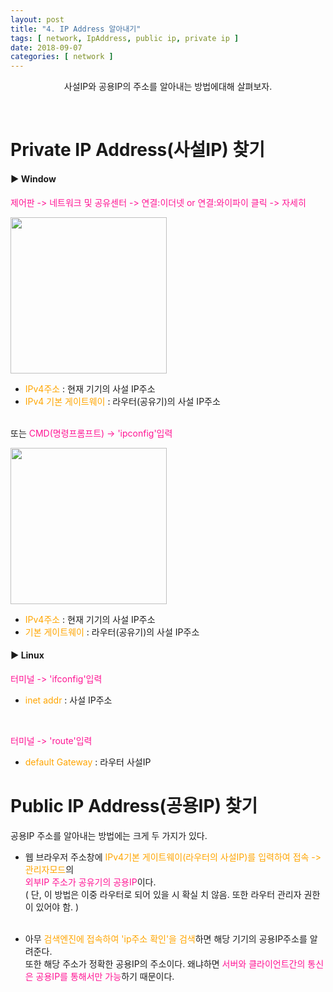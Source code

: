 ```yaml
---
layout: post
title: "4. IP Address 알아내기"
tags: [ network, IpAddress, public ip, private ip ]
date: 2018-09-07
categories: [ network ]
---
```


<p align="center">
    사설IP와 공용IP의 주소를 알아내는 방법에대해 살펴보자.
</p><br/>

# Private IP Address(사설IP) 찾기 

#### ▶ Window 

<font color="deeppink">제어판 -> 네트워크 및 공유센터 
    -> 연결:이더넷 or 연결:와이파이 클릭 -> 자세히</font><br/>

<img src="{{ site.baseurl }}/assets/post_img/window_ip.JPG" height="250px" style="padding:0;margin:0;">

- <font color="orange">IPv4주소</font> : 현재 기기의 사설 IP주소
- <font color="orange">IPv4 기본 게이트웨이</font> : 라우터(공유기)의 사설 IP주소
<br/><br/>

또는 <font color="deeppink">CMD(명령프롬프트) -> 'ipconfig'입력</font>
<br/>

<img src="{{ site.baseurl }}/assets/post_img/cmd_ip.JPG" height="250px" style="padding:0;margin:0;">

- <font color="orange">IPv4주소</font> : 현재 기기의 사설 IP주소
- <font color="orange">기본 게이트웨이</font> : 라우터(공유기)의 사설 IP주소

#### ▶ Linux
<font color="deeppink">터미널 -> 'ifconfig'입력</font>
- <font color="orange">inet addr</font> : 사설 IP주소
<br/>

<font color="deeppink">터미널 -> 'route'입력</font>
- <font color="orange">default Gateway</font> : 라우터 사설IP

# Public IP Address(공용IP) 찾기
공용IP 주소를 알아내는 방법에는 크게 두 가지가 있다.<br/>

- 웹 브라우저 주소창에 <font color="orange">IPv4기본 게이트웨이(라우터의 사설IP)를 입력하여 접속 -> 관리자모드</font>의 <br/><font color="deeppink">외부IP 주소가 공유기의 공용IP</font>이다.<br/>
( 단, 이 방법은 이중 라우터로 되어 있을 시 확실 치 않음. 또한 라우터 관리자 권한이 있어야 함. )<br/><br/>

- 아무 <font color="orange">검색엔진에 접속하여 'ip주소 확인'을 검색</font>하면 해당 기기의 공용IP주소를 알려준다.<br/>
또한 해당 주소가 정확한 공용IP의 주소이다. 왜냐하면 <font color="deeppink">서버와 클라이언트간의 통신은 공용IP를 통해서만 가능</font>하기 때문이다.


<br/>